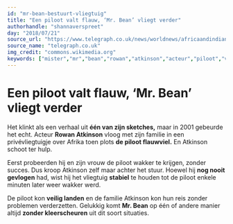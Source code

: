 ```yaml
---
id: "mr-bean-bestuurt-vliegtuig"
title: "Een piloot valt flauw, ‘Mr. Bean’ vliegt verder"
authorhandle: "shannaverspreet"
day: "2018/07/21"
source_url: "https://www.telegraph.co.uk/news/worldnews/africaandindianocean/kenya/1327690/Mr-Bean-flies-plane-after-pilot-faints.html"
source_name: "telegraph.co.uk"
img_credit: "commons.wikimedia.org"
keywords: ["mister","mr","bean","rowan","atkinson","acteur","piloot","vliegtuig","vliegen"]
---
```

# Een piloot valt flauw, ‘Mr. Bean’ vliegt verder
Het klinkt als een verhaal uit **één van zijn sketches,** maar in 2001 gebeurde het echt. Acteur **Rowan Atkinson** vloog met zijn familie in een privévliegtuigje over Afrika toen plots **de piloot flauwviel.** En Atkinson schoot ter hulp.

Eerst probeerden hij en zijn vrouw de piloot wakker te krijgen, zonder succes. Dus kroop Atkinson zelf maar achter het stuur. Hoewel hij **nog nooit gevlogen** had, wist hij het vliegtuig **stabiel** te houden tot de piloot enkele minuten later weer wakker werd.

De piloot kon **veilig landen** en de familie Atkinson kon hun reis zonder problemen verderzetten. Gelukkig komt **Mr. Bean** op één of andere manier altijd **zonder kleerscheuren** uit dit soort situaties.